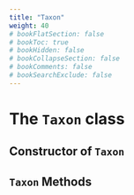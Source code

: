```yaml
---
title: "Taxon"
weight: 40
# bookFlatSection: false
# bookToc: true
# bookHidden: false
# bookCollapseSection: false
# bookComments: false
# bookSearchExclude: false
---
```


# The `Taxon` class 

## Constructor of `Taxon`

## `Taxon` Methods